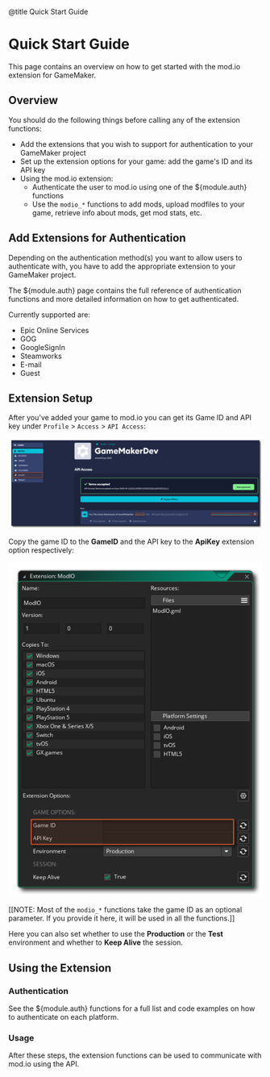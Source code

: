 @title Quick Start Guide

# Quick Start Guide

This page contains an overview on how to get started with the mod.io extension for GameMaker.

## Overview

You should do the following things before calling any of the extension functions: 

* Add the extensions that you wish to support for authentication to your GameMaker project
* Set up the extension options for your game: add the game's ID and its API key
* Using the mod.io extension: 
  * Authenticate the user to mod.io using one of the ${module.auth} functions
  * Use the `modio_*` functions to add mods, upload modfiles to your game, retrieve info about mods, get mod stats, etc.

## Add Extensions for Authentication

Depending on the authentication method(s) you want to allow users to authenticate with, you have to add the appropriate extension to your GameMaker project.

The ${module.auth} page contains the full reference of authentication functions and more detailed information on how to get authenticated.

Currently supported are: 

* Epic Online Services
* GOG
* GoogleSignIn
* Steamworks
* E-mail
* Guest

## Extension Setup

After you've added your game to mod.io you can get its Game ID and API key under `Profile` > `Access` > `API Access`: 

![mod.io Game ID and API Key](assets/modio_gameid_apikey.png)

Copy the game ID to the **GameID** and the API key to the **ApiKey** extension option respectively: 

![Game ID and API Key Extension Options](assets/gm_gameid_apikey.png)

[[NOTE: Most of the `modio_*` functions take the game ID as an optional parameter. If you provide it here, it will be used in all the functions.]]

Here you can also set whether to use the **Production** or the **Test** environment and whether to **Keep Alive** the session.

## Using the Extension

### Authentication

See the ${module.auth} functions for a full list and code examples on how to authenticate on each platform.

### Usage

After these steps, the extension functions can be used to communicate with mod.io using the API.